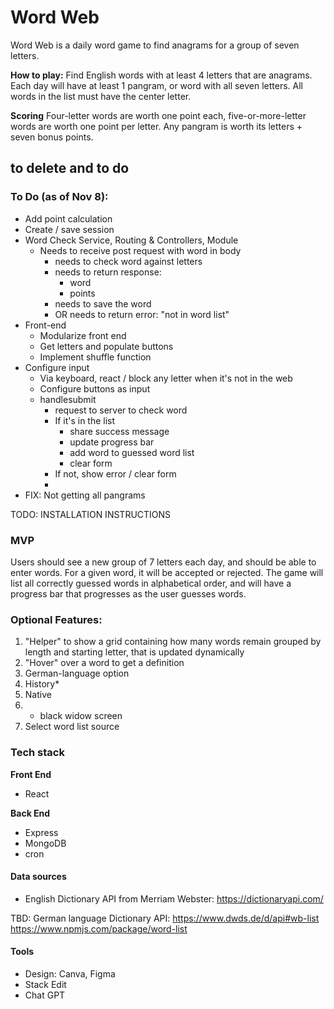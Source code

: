 

# Word Web

 Word Web is a daily word game to find anagrams for a group of seven letters.

**How to play:**
Find English words with at least 4 letters that are anagrams. Each day will have at least 1 pangram, or word with all seven letters. All words in the list must have the center letter.

**Scoring**
Four-letter words are worth one point each, five-or-more-letter words are worth one point per letter. Any pangram is worth its letters + seven bonus points.




## **to delete and to do**

### To Do (as of Nov 8):

 - Add point calculation
 - Create / save session
 - Word Check Service, Routing & Controllers, Module
	 - Needs to receive post request with word in body
		 - needs to check word against letters
		 - needs to return response:
			 - word
			 - points
		 - needs to save the word
		 - OR needs to return error: "not in word list"
 - Front-end
	 - Modularize front end
	 - Get letters and populate buttons
	 - Implement shuffle function
 - Configure input
	 - Via keyboard, react / block any letter when it's not in the web
	 - Configure buttons as input
	 - handlesubmit
		 - request to server to check word
		 - If it's in the list
			 - share success message
			 - update progress bar
			 - add word to guessed word list
			 - clear form
		 - If not, show error / clear form
		 -
 - FIX: Not getting all pangrams




TODO: INSTALLATION INSTRUCTIONS

### MVP



Users should see a new group of 7 letters each day, and should be able to enter words. For a given word, it will be accepted or rejected. The game will list all correctly guessed words in alphabetical order, and will have a progress bar that progresses as the user guesses words.



### Optional Features:

1. "Helper" to show a grid containing how many words remain grouped by length and starting letter, that is updated dynamically
2. "Hover" over a word to get a definition
3. German-language option
4. History*
5. Native
6.  - black widow screen
7. Select word list source



### Tech stack


**Front End**
 - React

**Back End**
 - Express
 - MongoDB
 - cron




#### Data sources

 - English Dictionary API from Merriam Webster:
   https://dictionaryapi.com/

TBD: German language Dictionary API:
   https://www.dwds.de/d/api#wb-list
   https://www.npmjs.com/package/word-list
#### Tools
- Design: Canva, Figma
- Stack Edit
- Chat GPT
